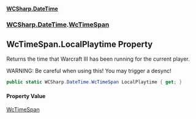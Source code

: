 #### [WCSharp.DateTime](README.md 'README')
### [WCSharp.DateTime](WCSharp.DateTime.md 'WCSharp.DateTime').[WcTimeSpan](WCSharp.DateTime.WcTimeSpan.md 'WCSharp.DateTime.WcTimeSpan')

## WcTimeSpan.LocalPlaytime Property

Returns the time that Warcraft III has been running for the current player.  
  
WARNING: Be careful when using this! You may trigger a desync!

```csharp
public static WCSharp.DateTime.WcTimeSpan LocalPlaytime { get; }
```

#### Property Value
[WcTimeSpan](WCSharp.DateTime.WcTimeSpan.md 'WCSharp.DateTime.WcTimeSpan')